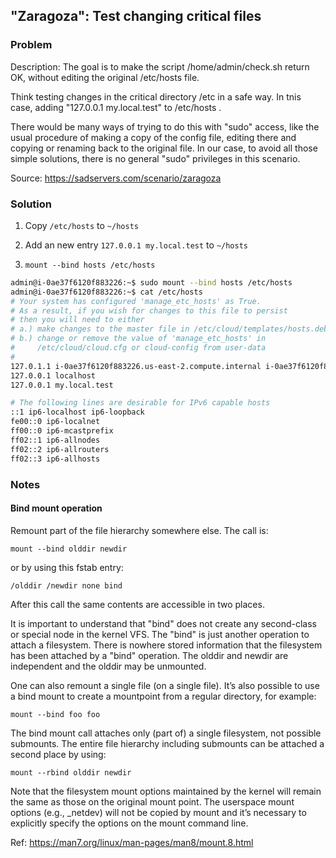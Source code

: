 ## "Zaragoza": Test changing critical files

### Problem

Description: The goal is to make the script /home/admin/check.sh return OK, without editing the original /etc/hosts file.

Think testing changes in the critical directory /etc in a safe way. In tnis case, adding "127.0.0.1 my.local.test" to /etc/hosts .

There would be many ways of trying to do this with "sudo" access, like the usual procedure of making a copy of the config file, editing there and copying or renaming back to the original file. In our case, to avoid all those simple solutions, there is no general "sudo" privileges in this scenario.

Source: https://sadservers.com/scenario/zaragoza

### Solution

1. Copy `/etc/hosts` to `~/hosts`

2. Add an new entry `127.0.0.1 my.local.test` to `~/hosts`

3. `mount --bind hosts /etc/hosts`

```bash
admin@i-0ae37f6120f883226:~$ sudo mount --bind hosts /etc/hosts
admin@i-0ae37f6120f883226:~$ cat /etc/hosts
# Your system has configured 'manage_etc_hosts' as True.
# As a result, if you wish for changes to this file to persist
# then you will need to either
# a.) make changes to the master file in /etc/cloud/templates/hosts.debian.tmpl
# b.) change or remove the value of 'manage_etc_hosts' in
#     /etc/cloud/cloud.cfg or cloud-config from user-data
#
127.0.1.1 i-0ae37f6120f883226.us-east-2.compute.internal i-0ae37f6120f883226
127.0.0.1 localhost
127.0.0.1 my.local.test

# The following lines are desirable for IPv6 capable hosts
::1 ip6-localhost ip6-loopback
fe00::0 ip6-localnet
ff00::0 ip6-mcastprefix
ff02::1 ip6-allnodes
ff02::2 ip6-allrouters
ff02::3 ip6-allhosts
```

### Notes

#### Bind mount operation

Remount part of the file hierarchy somewhere else. The call is:

    mount --bind olddir newdir

or by using this fstab entry:

    /olddir /newdir none bind

After this call the same contents are accessible in two places.

It is important to understand that "bind" does not create any
second-class or special node in the kernel VFS. The "bind" is just
another operation to attach a filesystem. There is nowhere stored
information that the filesystem has been attached by a "bind"
operation. The olddir and newdir are independent and the olddir
may be unmounted.

One can also remount a single file (on a single file). It’s also
possible to use a bind mount to create a mountpoint from a regular
directory, for example:

    mount --bind foo foo

The bind mount call attaches only (part of) a single filesystem,
not possible submounts. The entire file hierarchy including
submounts can be attached a second place by using:

    mount --rbind olddir newdir

Note that the filesystem mount options maintained by the kernel
will remain the same as those on the original mount point. The
userspace mount options (e.g., _netdev) will not be copied by
mount and it’s necessary to explicitly specify the options on the
mount command line.

Ref: https://man7.org/linux/man-pages/man8/mount.8.html
